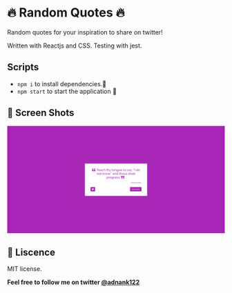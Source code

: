 # :fire: Random Quotes :fire:

Random quotes for your inspiration to share on twitter!

Written with Reactjs and CSS. Testing with jest.

## Scripts

- `npm i` to install dependencies.:construction:
- `npm start` to start the application :rocket:

## :camera_flash: Screen Shots

![screen shot](/screenshots/rq2.png)

## :page_facing_up: Liscence

MIT license.

**Feel free to follow me on twitter  [@adnank122](https://twitter.com/aakhan122)**

